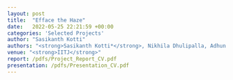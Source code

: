 ```yaml
---
layout: post
title:  "Efface the Haze"
date:   2022-05-25 22:21:59 +00:00
categories: 'Selected Projects'
author: "Sasikanth Kotti"
authors: "<strong>Sasikanth Kotti*</strong>, Nikhila Dhulipalla, Adhun Thalekkara"
venue: "<strong>IITJ</strong>"
report: /pdfs/Project_Report_CV.pdf
presentation: /pdfs/Presentation_CV.pdf
---
```

